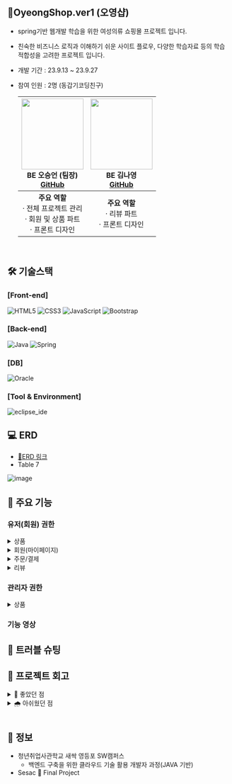 ## **👚OyeongShop.ver1 (오영샵)**
- spring기반 웹개발 학습을 위한 여성의류 쇼핑몰 프로젝트 입니다.
- 친숙한 비즈니스 로직과 이해하기 쉬운 사이트 플로우, 다양한 학습자료 등의 학습 적합성을 고려한 프로젝트 입니다.
- 개발 기간 : 23.9.13 ~ 23.9.27<br>
- 참여 인원 : 2명 (동갑기코딩친구)<br>
      
    |<img src="https://avatars.githubusercontent.com/u/126163816?s=400&v=4" width="140" height="160"/><br/>BE 오승언 (팀장) <br/><a href="https://github.com/5seung">GitHub</a>|<img src="https://avatars.githubusercontent.com/u/144882233?v=4" width="140" height="160"/><br/>BE 김나영 <br/><a href="https://github.com/nayonez">GitHub</a>|
    |:---:|:---:|
    | <strong>주요 역할</strong> <br> &middot; 전체 프로젝트 관리 <br> &middot; 회원 및 상품 파트 <br> &middot; 프론트 디자인 | <strong>주요 역할</strong> <br> &middot; 리뷰 파트 <br/> &middot; 프론트 디자인 |

<br>

##  🛠 기술스택

### **[Front-end]**
![HTML5](https://img.shields.io/badge/html5-%23E34F26.svg?style=for-the-badge&logo=html5&logoColor=white)
![CSS3](https://img.shields.io/badge/css3-%231572B6.svg?style=for-the-badge&logo=css3&logoColor=white)
![JavaScript](https://img.shields.io/badge/javascript-%23323330.svg?style=for-the-badge&logo=javascript&logoColor=%23F7DF1E)
![Bootstrap](https://img.shields.io/badge/bootstrap-%238511FA.svg?style=for-the-badge&logo=bootstrap&logoColor=white)


### **[Back-end]**   
![Java](https://img.shields.io/badge/java8-%23ED8B00.svg?style=for-the-badge&logo=openjdk&logoColor=white)
![Spring](https://img.shields.io/badge/spring-%236DB33F.svg?style=for-the-badge&logo=spring&logoColor=white)

### **[DB]**
![Oracle](https://img.shields.io/badge/Oracle-F80000?style=for-the-badge&logo=oracle&logoColor=white)

### **[Tool & Environment]**
![eclipse_ide](https://img.shields.io/badge/eclipse_ide-%2C2255.svg?style=for-the-badge&logo=eclipseide&logoColor=white)

## 💻 ERD
- [📌ERD 링크](https://www.erdcloud.com/d/vwKwCAP5Y26J2y59E)
- Table 7

![image](https://github.com/5seung/OyeongShop/assets/126163816/eb9fd4a3-edd3-44df-a961-eb494402bf98)


## 📍 주요 기능
### 유저(회원) 권한

<details>
<summary>상품</summary>
  
- 카테고리별 상품 조회
- 상품 목록조회
- 상품 정보 상세보기
- 찜하기(위시리스트 담기)
- 장바구니 담기
  
</details>

<details>
<summary>회원(마이페이지)</summary>
  
- 위시리스트 조회
  
</details>

<details>
<summary>주문/결제</summary>
  
- 단일상품 주문
    

</details>
<details>
<summary>리뷰</summary>
 
- 리뷰 작성  
  + 자신이 구매한 상품만 리뷰 생성 가능
  + 리뷰 이미지는 선택적으로 첨부 가능
  + 리뷰 이미지는 AWS S3 에 저장
    
- 리뷰 조회  
   + 상품별 리뷰 조회 (상품 상세보기 페이지 하단)  
   + 내가 작성한 리뷰 (마이페이지)
  
- 리뷰 삭제  
  + 구매자 본인만 삭제 가능
  
</details>


### 관리자 권한
<details>
<summary>상품</summary>
  
- 상품 등록  
  + 상품 이미지는 1장 이상 필수 입력
  
- 상품 삭제
  
</details>



### 기능 영상 






## 💊 트러블 슈팅

## 💫 프로젝트 회고
<details>
<summary> 🌈 좋았던 점 </summary>
<br/>

**첫 팀장 역할 수행**

- 팀원이 한명밖에 없었지만, 팀장으로서 프로젝트를 주도적으로 이끌어본 첫 경험이 뜻 깊었다.

**Spring Framework에 대한 이해도 상승**

- [당근 프로젝트](https://github.com/5seung/SpringCarrotMarket) 진행시 파악하지 못했던, spring legacy project의 설정들과 파일 구조를 이해할 수 있었다. 또한 로그인관련 기능을 구현하면서, 스프링 인터셉터에 대한 추가적인 학습을 통해 Servlet의 Filter, Dispatcher Servlet 등을 익힐 수 있었다.

</details>
<details>
<summary> 🌧️ 아쉬웠던 점 </summary>
<br/>
      
**부족한 핵심 기능**

- 프로젝트 진행 기간이 짧고, 팀원이 적어 쇼핑몰의 핵심 기능을 제대로 구현하지 못했다. 
다음에 프로젝트를 진행한다면, 해당 프로젝트를 개선하여 핵심 기능을 추가하고 특히 장바구니 기능을 온전하게 구현해보고 싶다.

**기록의 아쉬움**

- 같은 어려움이 발생한 것을 깨닫고, 구현 시 어려웠던 점, 배운 점 등을 꼼꼼히 기록하고 싶었다. 하지만 기록이 습관화되지 않았고, 차일피일 미루다보니 이번 프로젝트에서도 기록을 거의 남기지 못했다. 다음에는 구체적인 방법을 고민하여 알찬 학습일지를 작성하고 싶다.

**미숙한 Git 사용**

- 항상 팀원으로 프로젝트를 받아서 보내기만 했었기 때문에 일부 사용하는 기능만 알고 사용했다. 이번 프로젝트는 팀장으로 git에서 주체적으로 확장된 범위에서 사용해야했고, 추가적으로 팀원에게 git을 가르쳐줘야 했기 때문에 얇팍한 지식이 밑천을 드러냈다.
결국 이번 프로젝트는 git 사용의 어려움을 극복하지 못하고 git을 사용한 버전관리를 포기했다.
git에 대한 지식을 보충해서 다음에는 git을 활용하여 버전관리를 해야겠다.

</details>

</br>

## 🚀 정보
- 청년취업사관학교 새싹 영등포 SW캠퍼스<br>
  - 백엔드 구축을 위한 클라우드 기술 활용 개발자 과정(JAVA 기반)
- Sesac 🌱 Final Project
